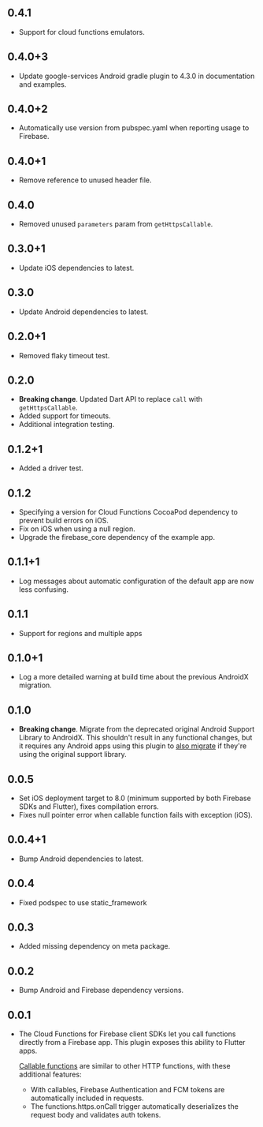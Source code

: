 ## 0.4.1

- Support for cloud functions emulators.

## 0.4.0+3

- Update google-services Android gradle plugin to 4.3.0 in documentation and examples.

## 0.4.0+2

- Automatically use version from pubspec.yaml when reporting usage to Firebase.

## 0.4.0+1

- Remove reference to unused header file.

## 0.4.0

- Removed unused `parameters` param from `getHttpsCallable`.

## 0.3.0+1

- Update iOS dependencies to latest.

## 0.3.0

- Update Android dependencies to latest.

## 0.2.0+1

- Removed flaky timeout test.

## 0.2.0

- **Breaking change**. Updated Dart API to replace `call` with `getHttpsCallable`.
- Added support for timeouts.
- Additional integration testing.

## 0.1.2+1

- Added a driver test.

## 0.1.2

- Specifying a version for Cloud Functions CocoaPod dependency to prevent build errors on iOS.
- Fix on iOS when using a null region.
- Upgrade the firebase_core dependency of the example app.

## 0.1.1+1

- Log messages about automatic configuration of the default app are now less confusing.

## 0.1.1

- Support for regions and multiple apps

## 0.1.0+1

- Log a more detailed warning at build time about the previous AndroidX
  migration.

## 0.1.0

- **Breaking change**. Migrate from the deprecated original Android Support
  Library to AndroidX. This shouldn't result in any functional changes, but it
  requires any Android apps using this plugin to [also
  migrate](https://developer.android.com/jetpack/androidx/migrate) if they're
  using the original support library.

## 0.0.5

- Set iOS deployment target to 8.0 (minimum supported by both Firebase SDKs and Flutter), fixes compilation errors.
- Fixes null pointer error when callable function fails with exception (iOS).

## 0.0.4+1

- Bump Android dependencies to latest.

## 0.0.4

- Fixed podspec to use static_framework

## 0.0.3

- Added missing dependency on meta package.

## 0.0.2

- Bump Android and Firebase dependency versions.

## 0.0.1

- The Cloud Functions for Firebase client SDKs let you call functions
  directly from a Firebase app. This plugin exposes this ability to
  Flutter apps.

  [Callable functions](https://firebase.google.com/docs/functions/callable)
  are similar to other HTTP functions, with these additional features:

  - With callables, Firebase Authentication and FCM tokens are
    automatically included in requests.
  - The functions.https.onCall trigger automatically deserializes
    the request body and validates auth tokens.
